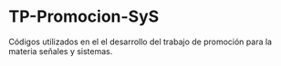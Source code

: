 # TP-Promocion-SyS
Códigos utilizados en el el desarrollo del trabajo de promoción para la materia señales y sistemas.
